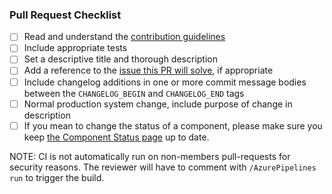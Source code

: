 ### Pull Request Checklist

- [ ] Read and understand the [contribution guidelines](https://github.com/digital-asset/daml/blob/main/CONTRIBUTING.md)
- [ ] Include appropriate tests
- [ ] Set a descriptive title and thorough description
- [ ] Add a reference to the [issue this PR will solve](https://github.com/digital-asset/daml/issues), if appropriate
- [ ] Include changelog additions in one or more commit message bodies between the `CHANGELOG_BEGIN` and `CHANGELOG_END` tags
- [ ] Normal production system change, include purpose of change in description
- [ ] If you mean to change the status of a component, please make sure you keep [the Component Status page](https://github.com/digital-asset/daml/blob/main/docs/source/support/component-statuses.rst) up to date.

NOTE: CI is not automatically run on non-members pull-requests for security
reasons. The reviewer will have to comment with `/AzurePipelines run` to
trigger the build.
